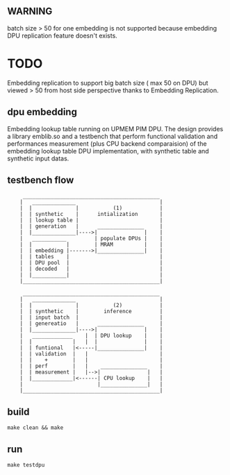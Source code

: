 ## WARNING

batch size > 50 for one embedding is not supported because
embedding DPU replication feature doesn't exists.

# TODO

Embedding replication to support big batch size ( max 50 on DPU)
but viewed > 50 from host side perspective thanks to Embedding Replication.

## dpu embedding

Embedding lookup table running on UPMEM PIM DPU.
The design provides a library emblib.so and a testbench that perform
functional validation and performances measurement (plus CPU backend comparaision)
of the embedding lookup table DPU implementation, with synthetic table and synthetic
input datas. 

## testbench flow

```
     ____________________________________________
    |   ______________                           |
    |  |              |           (1)            |
    |  | synthetic    |      intialization       | 
    |  | lookup table |                          |
    |  | generation   |      _______________     |
    |  |______________|---->|               |    |
    |   ___________         | populate DPUs |    |
    |  |           |        | MRAM          |    |
    |  | embedding |------->|_______________|    |
    |  | tables    |                             |
    |  | DPU pool  |                             |
    |  | decoded   |                             |
    |  |___________|                             |
    |____________________________________________|

     ____________________________________________
    |   ______________                           |
    |  |              |           (2)            |
    |  | synthetic    |        inference         | 
    |  | input batch  |                          |
    |  | genereatio   |      _______________     |
    |  |______________|---->|               |    |
    |   _____________    |  | DPU lookup    |    |
    |  |             |   |  |               |    |
    |  | funtional   |<-----|_______________|    |
    |  | validation  |   |                       |
    |  |    +        |   |                       |
    |  | perf        |   |    _______________    |
    |  | measurement |   |-->|               |   |
    |  |_____________|<------| CPU lookup    |   |
    |                        |_______________|   | 
    |____________________________________________|

```
## build
```shell
make clean && make
```
## run
```shell
make testdpu
```

